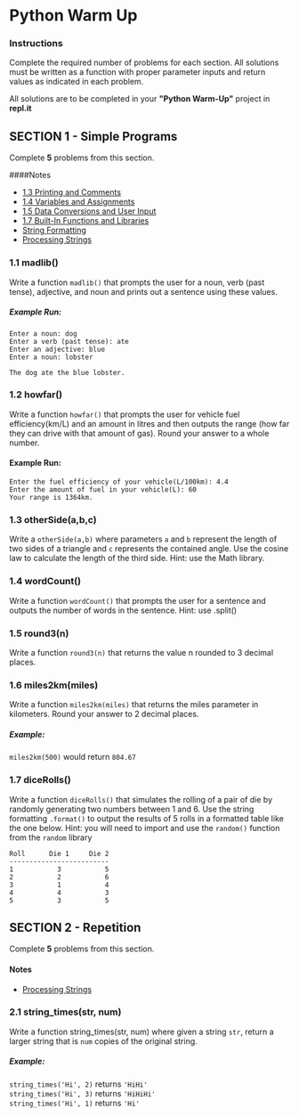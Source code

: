 # Python Warm Up

### Instructions
Complete the required number of problems for each section.  All solutions must be written as a function with proper parameter inputs and return values as indicated in each problem.

All solutions are to be completed in your **"Python Warm-Up"** project in **repl.it**


## SECTION 1 - Simple Programs

Complete **5** problems from this section.

####Notes
* [1.3 Printing and Comments](https://docs.google.com/document/d/1sjBpR6uY6Ql_1WsHPlO7bNg9fcVrcBwgXCBbapNlLqk/edit?usp=sharing)
* [1.4 Variables and Assignments](https://docs.google.com/document/d/1shqagy8wsR92B273K0uhtGXtroicG-1ZBqHFqb7z8Xc/edit?usp=sharing)
* [1.5 Data Conversions and User Input](https://docs.google.com/document/d/1cM1GOW8rl7YLr1NSzpxw7vUxxz1TGcq6VqdZXK6DhAU/edit?usp=sharing)
* [1.7 Built-In Functions and Libraries](https://docs.google.com/document/d/1N37lqdZqxQ8_0BLbhmZij2o82PZ2pM7lA9vnlsB_uFs/edit?usp=sharing)
* [String Formatting](https://docs.google.com/document/d/1uME8sZ-GXVJZgvQYHIAIeTO0QPHEV5KiGm68FinDyYE/edit?usp=sharing)
* [Processing Strings](https://docs.google.com/document/d/1w3or5c0l7iF9AstbHE2gwshSiLrwnBH4o6XOmw84NjI/edit?usp=sharing)

### 1.1 madlib()
Write a function `madlib()` that prompts the user for a noun, verb (past tense), adjective, and noun and prints out a sentence using these values. 

##### Example Run:
```
Enter a noun: dog
Enter a verb (past tense): ate
Enter an adjective: blue
Enter a noun: lobster

The dog ate the blue lobster.
```

### 1.2 howfar()
Write a function `howfar()` that prompts the user for vehicle fuel efficiency(km/L) and an amount in litres and then outputs the range (how far they can drive with that amount of gas).  Round your answer to a whole number.

#### Example Run:
```
Enter the fuel efficiency of your vehicle(L/100km): 4.4
Enter the amount of fuel in your vehicle(L): 60
Your range is 1364km.
```

### 1.3 otherSide(a,b,c)
Write a `otherSide(a,b)` where parameters `a` and `b` represent the length of two sides of a triangle and `c` represents the contained angle. Use the cosine law to calculate the length of the  third side.  Hint: use the Math library.


### 1.4 wordCount()
Write a function `wordCount()` that prompts the user for a sentence and outputs the number of words in the sentence.  Hint: use .split()

### 1.5 round3(n)
Write a function `round3(n)` that returns the value n rounded to 3 decimal places.

### 1.6 miles2km(miles)
Write a function `miles2km(miles)` that returns the miles parameter in kilometers. Round your answer to 2 decimal places.

##### Example:
`miles2km(500)` would return `804.67`


### 1.7 diceRolls()
Write a function `diceRolls()` that simulates the rolling of a pair of die by randomly generating two numbers between 1 and 6.  Use the string formatting `.format()`
to output the results of 5 rolls in a formatted table like the one below.  Hint: you will need to import and use the `random()` function from the `random` library

```
Roll      Die 1     Die 2
-------------------------
1           3           5
2           2           6
3           1           4
4           4           3
5           3           5
```  
  
  
## SECTION 2 - Repetition
Complete **5** problems from this section.

#### Notes
* [Processing Strings](https://docs.google.com/document/d/1w3or5c0l7iF9AstbHE2gwshSiLrwnBH4o6XOmw84NjI/edit?usp=sharing)

### 2.1 string_times(str, num)
Write a function string_times(str, num) where given a string `str`, return a larger string that is `num` copies of the original string. 

##### Example:

`string_times('Hi', 2)` returns `'HiHi'`  
`string_times('Hi', 3)` returns `'HiHiHi'`  
`string_times('Hi', 1)` returns `'Hi'`

